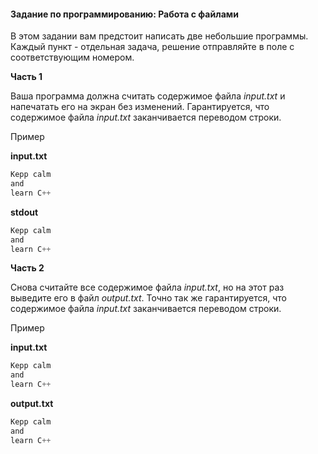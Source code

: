 #### Задание по программированию: Работа с файлами ####

В этом задании вам предстоит написать две небольшие программы. Каждый пункт - отдельная задача, решение отправляйте в поле с соответствующим номером.

**Часть 1**

Ваша программа должна считать содержимое файла *input.txt* и напечатать его на экран без изменений. Гарантируется, что содержимое файла *input.txt* заканчивается переводом строки.

Пример

**input.txt**
```objectivec
Kepp calm
and
learn C++
```

**stdout**
```objectivec
Kepp calm
and
learn C++
```

**Часть 2**

Снова считайте все содержимое файла *input.txt*, но на этот раз выведите его в файл *output.txt*. Точно так же гарантируется, что содержимое файла *input.txt* заканчивается переводом строки.

Пример

**input.txt**
```objectivec
Kepp calm
and
learn C++
```

**output.txt**
```objectivec
Kepp calm
and
learn C++
```
